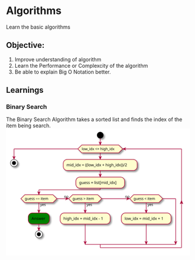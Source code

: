 # Algorithms
Learn the basic algorithms

## Objective:
1. Improve understanding of algorithm
2. Learn the Performance or Complexcity of the algorithm
3. Be able to explain Big O Notation better.

## Learnings

### Binary Search
The Binary Search Algorithm takes a sorted list and finds the index of the item being search.
![binary_search_uml](https://raw.githubusercontent.com/atefalvi/algo/3aee1bbafff624210e94430bae5e456af4e5da4e/img/binarysearch.svg)


